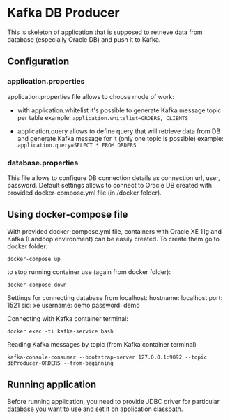 # Kafka DB Producer

This is skeleton of application that is supposed to retrieve data from database (especially Oracle DB) and push it to Kafka.

## Configuration
### application.properties
application.properties file allows to choose mode of work:
* with application.whitelist it's possible to generate Kafka message topic per table
example:
        ```
        application.whitelist=ORDERS, CLIENTS
        ```

* application.query allows to define query that will retrieve data from DB and generate Kafka message for it (only one topic is possible)
example:
        ```
        application.query=SELECT * FROM ORDERS
        ```

### database.properties
This file allows to configure DB connection details as connection url, user, password.
Default settings allows to connect to Oracle DB created with provided docker-compose.yml file (in /docker folder).

## Using docker-compose file
With provided docker-compose.yml file, containers with Oracle XE 11g and Kafka (Landoop environment) can be easily created.
To create them go to docker folder:
```
docker-compose up
```

to stop running container use (again from docker folder):
```
docker-compose down
```

Settings for connecting database from localhost:
hostname: localhost
port: 1521
sid: xe
username: demo
password: demo

Connecting with Kafka container terminal:
```
docker exec -ti kafka-service bash
```

Reading Kafka messages by topic (from Kafka container terminal)
```
kafka-console-consumer --bootstrap-server 127.0.0.1:9092 --topic dbProducer-ORDERS --from-beginning
```


## Running application
Before running application, you need to provide JDBC driver for particular database you want to use and set it on application classpath.



